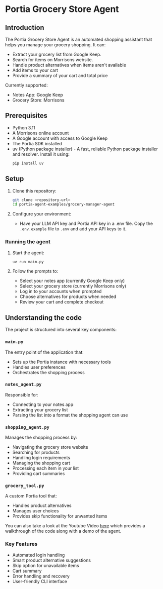 # Portia Grocery Store Agent

## Introduction
The Portia Grocery Store Agent is an automated shopping assistant that helps you manage your grocery shopping. It can:
- Extract your grocery list from Google Keep.
- Search for items on Morrisons website.
- Handle product alternatives when items aren't available
- Add items to your cart
- Provide a summary of your cart and total price

Currently supported:
- Notes App: Google Keep
- Grocery Store: Morrisons

## Prerequisites
- Python 3.11
- A Morrisons online account
- A Google account with access to Google Keep
- The Portia SDK installed
- uv (Python package installer) - A fast, reliable Python package installer and resolver. Install it using:
  ```bash
  pip install uv
  ```

## Setup
1. Clone this repository:
   ```bash
   git clone <repository-url>
   cd portia-agent-examples/grocery-manager-agent
   ```

2. Configure your environment:
   - Have your LLM API key and Portia API key in a .env file. Copy the `.env.example` file to `.env` and add your API keys to it.


### Running the agent
1. Start the agent:
   ```bash
   uv run main.py
   ```

2. Follow the prompts to:
   - Select your notes app (currently Google Keep only)
   - Select your grocery store (currently Morrisons only)
   - Log in to your accounts when prompted
   - Choose alternatives for products when needed
   - Review your cart and complete checkout

## Understanding the code
The project is structured into several key components:

### `main.py`
The entry point of the application that:
- Sets up the Portia instance with necessary tools
- Handles user preferences
- Orchestrates the shopping process

### `notes_agent.py`
Responsible for:
- Connecting to your notes app
- Extracting your grocery list
- Parsing the list into a format the shopping agent can use

### `shopping_agent.py`
Manages the shopping process by:
- Navigating the grocery store website
- Searching for products
- Handling login requirements
- Managing the shopping cart
- Processing each item in your list
- Providing cart summaries

### `grocery_tool.py`
A custom Portia tool that:
- Handles product alternatives
- Manages user choices
- Provides skip functionality for unwanted items

You can also take a look at the Youtube Video [here](https://www.youtube.com/watch?v=YHkojGhYhvw&ab_channel=AtibhiAgrawal)
which provides a walkthrough of the code along with a demo of the agent.

### Key Features
- Automated login handling
- Smart product alternative suggestions
- Skip option for unavailable items
- Cart summary
- Error handling and recovery
- User-friendly CLI interface
